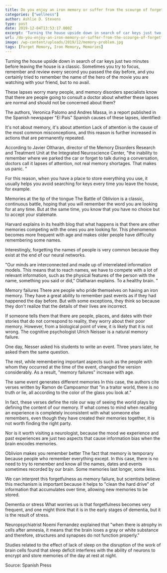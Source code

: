 ```yaml
---
title: Do you enjoy an iron memory or suffer from the scourge of forgetfulness?
categories: ["wellness"]
author: Ashlie D. Stevens
type: post
date: 2019-12-04T13:53:17.000Z
excerpt: 'Turning the house upside down in search of car keys just two minutes before leaving the house is a classic. Sometimes you try to focus, remember and review every second you passed the day before, and you certainly tried to remember the name of the hero of the movie you are watching with your friend, but to no avail'
url: /do-you-enjoy-an-iron-memory-or-suffer-from-the-scourge-of-forgetfulness/
image: /wp-content/uploads/2019/12/memory-problem.jpg
tags: [Forget Memory, Iron Memory, Memories]
---
```


Turning the house upside down in search of car keys just two minutes before leaving the house is a classic. Sometimes you try to focus, remember and review every second you passed the day before, and you certainly tried to remember the name of the hero of the movie you are watching with your friend, but to no avail.

These lapses worry many people, and memory disorders specialists know that there are people going to consult a doctor about whether these lapses are normal and should not be concerned about them?

The authors, Veronica Palomo and Andres Massa, in a report published in the Spanish newspaper "El Pais" Spanish causes of these lapses, identified:

It's not about memory, it's about attention
Lack of attention is the cause of the most common misconceptions, and this reason is further increased in actions that are permanently repeated.

According to Javier Oltharan, director of the Memory Disorders Research and Treatment Unit at the Integrated Neuroscience Center, "the inability to remember where we parked the car or forget to talk during a conversation, doctors call it lapses of attention, not real memory shortages. That makes us panic. "

For this reason, when you have a place to store everything you use, it usually helps you avoid searching for keys every time you leave the house, for example.

Memories at the tip of the tongue
The Battle of Oblivion is a classic, continuous battle, hoping that you will remember the word you are looking for at any time. But at the same time, you know that you have no choice but to accept your stalemate.

Harvard explains in its health blog that what happens is that there are other memories competing with the ones you are looking for. This phenomenon becomes more frequent with age and makes older people have difficulty remembering some names.

Interestingly, forgetting the names of people is very common because they exist at the end of our neural networks.

"Our minds are interconnected and made up of interrelated information models. This means that to reach names, we have to compete with a lot of relevant information, such as the physical features of the person with the name, something you said or did," Olatharan explains. To a healthy brain. "

Memory failures
There are people who pride themselves on having an iron memory. They have a great ability to remember past events as if they had happened the day before. But with some exceptions, they think so because they don't realize that the details of their lives are incorrect.

If someone tells them that there are people, places, and dates with their stories that do not correspond to reality, they worry about their poor memory. However, from a biological point of view, it is likely that it is not wrong. The cognitive psychologist Ulrich Neisser is a natural memory failure.

One day, Nesser asked his students to write an event. Three years later, he asked them the same question.

The rest, while remembering important aspects such as the people with whom they occurred at the time of the event, changed the version considerably. As a result, "memory failures" increase with age.

The same event generates different memories
In this case, the authors cite verses written by Ramon de Campoamor that "in a traitor world, there is no truth or lie, all according to the color of the glass you look at."

In fact, these verses define the role our way of seeing the world plays by defining the content of our memory. If what comes to mind when recalling an experience is completely inconsistent with what someone else remembers, even though they have created their memories together, it is not worth finding the right party.

Nor is it worth visiting a neurologist, because the mood we experience and past experiences are just two aspects that cause information bias when the brain encodes memories.

Oblivion makes you remember better
The fact that memory is temporary because people who remember everything except. In this case, there is no need to try to remember and know all the names, dates and events sometimes recorded by our brain. Some memories last longer, some less.

We can interpret this forgetfulness as memory failure, but scientists believe this mechanism is important because it helps to "clean the hard drive" of information that accumulates over time, allowing new memories to be stored.

Dementia or stress
What worries us is that forgetfulness becomes very frequent, and one might think that it is in the early stages of dementia, but it is the result of stress.

Neuropsychiatrist Noemi Fernandez explained that "when there is atrophy in cells after amnesia, it means that the brain loses a gray or white substance and therefore, structures and synapses do not function properly."

Studies related to the effect of lack of sleep on the disruption of the work of brain cells found that sleep deficit interferes with the ability of neurons to encrypt and store memories of the day at rest at night.

Source: Spanish Press
